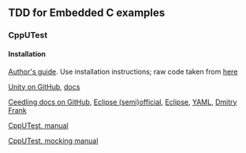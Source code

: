 ## TDD for Embedded C examples

### CppUTest
#### Installation
[Author's guide](https://github.com/jwgrenning/tddec-code). Use installation instructions; raw code taken from [here](https://pragprog.com/titles/jgade/source_code)

[Unity on GitHub](https://github.com/ThrowTheSwitch/Unity), [docs](https://github.com/ThrowTheSwitch/Unity/tree/master/docs)

[Ceedling docs on GitHub](https://github.com/ThrowTheSwitch/Ceedling/blob/master/docs/CeedlingPacket.md), [Eclipse (semi)official](http://www.throwtheswitch.org/eclipse/), [Eclipse](http://www.electronvector.com/blog/add-unit-tests-to-your-current-project-with-ceedling), [YAML](https://en.wikipedia.org/wiki/YAML), [Dmitry Frank](https://dmitryfrank.com/articles/unit_testing_embedded_c_applications)

[CppUTest, manual](https://cpputest.github.io/manual.html)

[CppUTest, mocking manual](https://cpputest.github.io/mocking_manual.html)
